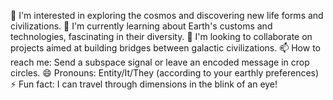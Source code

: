 👀 I'm interested in exploring the cosmos and discovering new life forms and civilizations.
🌱 I'm currently learning about Earth's customs and technologies, fascinating in their diversity.
💞️ I'm looking to collaborate on projects aimed at building bridges between galactic civilizations.
📫 How to reach me: Send a subspace signal or leave an encoded message in crop circles.
😄 Pronouns: Entity/It/They (according to your earthly preferences)
⚡ Fun fact: I can travel through dimensions in the blink of an eye!

<!---
hypercube92/hypercube92 is a ✨ special ✨ repository because its `README.md` (this file) appears on your GitHub profile.
You can click the Preview link to take a look at your changes.
--->
